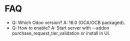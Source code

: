 # FAQ

- Q: Which Odoo version? A: 16.0 (OCA/OCB packaged).
- Q: How to enable? A: Start server with --addon purchase_request_tier_validation or install in UI.
